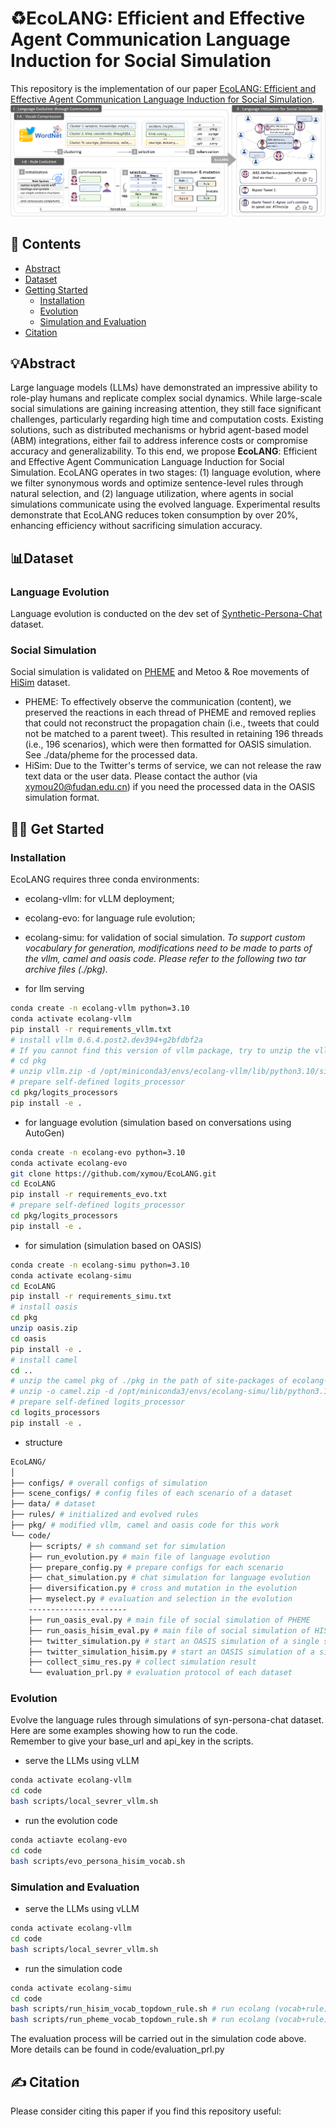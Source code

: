 # ♻EcoLANG: Efficient and Effective Agent Communication Language Induction for Social Simulation

This repository is the implementation of our paper [EcoLANG: Efficient and Effective Agent Communication Language Induction for Social Simulation](). 
![overview](imgs/overview.png)

## 🚀 Contents
- [Abstract](#Abstract)
- [Dataset](#Dataset)
- [Getting Started](#Getting-Started)
    - [Installation](#Installation)
    - [Evolution](#Evolution)
    - [Simulation and Evaluation](#Simulation-and-Evaluation)
- [Citation](#Citation)

## 💡Abstract
Large language models (LLMs) have demonstrated an impressive ability to role-play humans and replicate complex social dynamics. While large-scale social simulations are gaining increasing attention, they still face significant challenges, particularly regarding high time and computation costs. Existing solutions, such as distributed mechanisms or hybrid agent-based model (ABM) integrations, either fail to address inference costs or compromise accuracy and generalizability. To this end, we propose **EcoLANG**: Efficient and Effective Agent Communication Language Induction for Social Simulation. EcoLANG operates in two stages: (1) language evolution, where we filter synonymous words and optimize sentence-level rules through natural selection, and (2) language utilization, where agents in social simulations communicate using the evolved language. Experimental results demonstrate that EcoLANG reduces token consumption by over 20%, enhancing efficiency without sacrificing simulation accuracy.

## 📊Dataset
### Language Evolution
Language evolution is conducted on the dev set of [Synthetic-Persona-Chat](https://huggingface.co/datasets/google/Synthetic-Persona-Chat) dataset. 

### Social Simulation
Social simulation is validated on [PHEME](https://aclanthology.org/C18-1288/) and Metoo & Roe movements of [HiSim](https://aclanthology.org/2024.findings-acl.285/) dataset.

- PHEME: To effectively observe the communication (content), we preserved the reactions in each thread of PHEME and removed replies that could not reconstruct the propagation chain (i.e., tweets that could not be matched to a parent tweet). This resulted in retaining 196 threads (i.e., 196 scenarios), which were then formatted for OASIS simulation. See ./data/pheme for the processed data.
- HiSim: Due to the Twitter's terms of service, we can not release the raw text data or the user data. Please contact the author (via xymou20@fudan.edu.cn) if you need the processed data in the OASIS simulation format.

## 🏃‍♂️ Get Started
### Installation
EcoLANG requires three conda environments:
- ecolang-vllm: for vLLM deployment;
- ecolang-evo: for language rule evolution; 
- ecolang-simu: for validation of social simulation.
*To support custom vocabulary for generation, modifications need to be made to parts of the vllm, camel and oasis code. Please refer to the following two tar archive files (./pkg).*


- for llm serving
```bash
conda create -n ecolang-vllm python=3.10
conda activate ecolang-vllm
pip install -r requirements_vllm.txt
# install vllm 0.6.4.post2.dev394+g2bfdbf2a
# If you cannot find this version of vllm package, try to unzip the vllm pkg of ./pkg in the path of site-packages of ecolang-vllm env. You can run 'pip show pip' to find the path.
# cd pkg
# unzip vllm.zip -d /opt/miniconda3/envs/ecolang-vllm/lib/python3.10/site-packages/
# prepare self-defined logits_processor
cd pkg/logits_processors
pip install -e .
```

- for language evolution (simulation based on conversations using AutoGen)
```bash
conda create -n ecolang-evo python=3.10
conda activate ecolang-evo
git clone https://github.com/xymou/EcoLANG.git
cd EcoLANG
pip install -r requirements_evo.txt
# prepare self-defined logits_processor
cd pkg/logits_processors
pip install -e .
```

- for simulation (simulation based on OASIS)
```bash
conda create -n ecolang-simu python=3.10
conda activate ecolang-simu
cd EcoLANG
pip install -r requirements_simu.txt
# install oasis
cd pkg
unzip oasis.zip
cd oasis
pip install -e .
# install camel
cd ..
# unzip the camel pkg of ./pkg in the path of site-packages of ecolang-simu env.
# unzip -o camel.zip -d /opt/miniconda3/envs/ecolang-simu/lib/python3.10/site-packages/
# prepare self-defined logits_processor
cd logits_processors
pip install -e .
```

- structure
```bash
EcoLANG/
│
├── configs/ # overall configs of simulation
├── scene_configs/ # config files of each scenario of a dataset 
├── data/ # dataset
├── rules/ # initialized and evolved rules
├── pkg/ # modified vllm, camel and oasis code for this work
└── code/ 
    ├── scripts/ # sh command set for simulation
    ├── run_evolution.py # main file of language evolution
    ├── prepare_config.py # prepare configs for each scenario
    ├── chat_simulation.py # chat simulation for language evolution
    ├── diversification.py # cross and mutation in the evolution
    ├── myselect.py # evaluation and selection in the evolution
    ----------------------
    ├── run_oasis_eval.py # main file of social simulation of PHEME        
    ├── run_oasis_hisim_eval.py # main file of social simulation of HISIM
    ├── twitter_simulation.py # start an OASIS simulation of a single scenario in PHEME
    ├── twitter_simulation_hisim.py # start an OASIS simulation of a single scenario in HISIM
    ├── collect_simu_res.py # collect simulation result
    └── evaluation_prl.py # evaluation protocol of each dataset
```


### Evolution
Evolve the language rules through simulations of syn-persona-chat dataset. Here are some examples showing how to run the code.  
Remember to give your base_url and api_key in the scripts.

- serve the LLMs using vLLM
```bash
conda activate ecolang-vllm
cd code
bash scripts/local_sevrer_vllm.sh
```

- run the evolution code
```bash
conda actiavte ecolang-evo
cd code
bash scripts/evo_persona_hisim_vocab.sh
```


### Simulation and Evaluation
- serve the LLMs using vLLM
```bash
conda activate ecolang-vllm
cd code
bash scripts/local_sevrer_vllm.sh
```

- run the simulation code
```bash
conda activate ecolang-simu
cd code
bash scripts/run_hisim_vocab_topdown_rule.sh # run ecolang (vocab+rule)
bash scripts/run_pheme_vocab_topdown_rule.sh # run ecolang (vocab+rule)
```

The evaluation process will be carried out in the simulation code above. More details can be found in code/evaluation_prl.py


## ✍️ Citation
Please consider citing this paper if you find this repository useful:
```bash

```